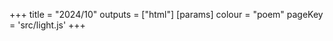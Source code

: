 +++
title = "2024/10"
outputs = ["html"]
[params]
    colour = "poem"
    pageKey = 'src/light.js'
+++

